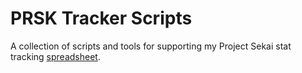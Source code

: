 # PRSK Tracker Scripts

A collection of scripts and tools for supporting my Project Sekai stat tracking [spreadsheet](https://prsk-tracker.yhsanave.me).
